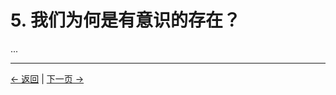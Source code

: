 # 5. 我们为何是有意识的存在？

...

---
<div class="navigation-links">
<a href="../04_意识的角色/" class="nav-link prev-link">← 返回</a> | <a href="../06_我们的实际任务/" class="nav-link next-link">下一页 →</a>
</div>
